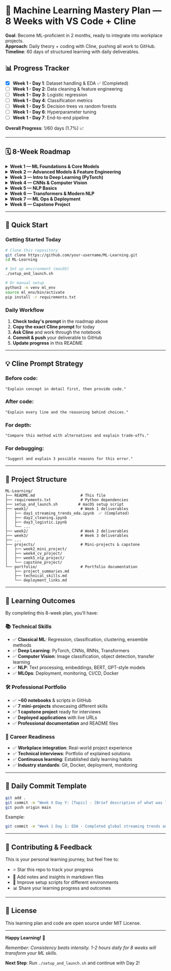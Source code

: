 # 🚀 Machine Learning Mastery Plan — 8 Weeks with VS Code + Cline

**Goal**: Become ML-proficient in 2 months, ready to integrate into workplace projects.  
**Approach**: Daily theory + coding with Cline, pushing all work to GitHub.  
**Timeline**: 60 days of structured learning with daily deliverables.

## 📊 Progress Tracker

- [x] **Week 1 - Day 1**: Dataset handling & EDA ✅ (Completed)
- [ ] **Week 1 - Day 2**: Data cleaning & feature engineering
- [ ] **Week 1 - Day 3**: Logistic regression
- [ ] **Week 1 - Day 4**: Classification metrics
- [ ] **Week 1 - Day 5**: Decision trees vs random forests
- [ ] **Week 1 - Day 6**: Hyperparameter tuning
- [ ] **Week 1 - Day 7**: End-to-end pipeline

**Overall Progress**: 1/60 days (1.7%) 📈

---

## 🗓️ 8-Week Roadmap

<details>
<summary><strong>Week 1 — ML Foundations & Core Models</strong></summary>

**Focus**: Data handling, EDA, basic models, evaluation metrics.  
**Deliverables**: 7 notebooks covering dataset prep → first models → evaluation.

| Day | Topic | Cline Prompt | Deliverable |
|-----|-------|--------------|-------------|
| **1** | Global Streaming Trends EDA | ✅ "Analyze global streaming trends data. Load entertainment data, explore with Pandas & Seaborn, explain each step before code, then run EDA." | ✅ Notebook: Entertainment EDA + visualizations |
| **2** | Streaming data cleaning & feature engineering | "Continue streaming dataset. Explain missing value handling, genre processing, categorical encoding, feature scaling for entertainment data. Show code & choose best method." | Clean streaming dataset notebook |
| **3** | Logistic regression | "Teach me logistic regression from scratch. Explain math intuition, train/test split, fit model, accuracy. Include inline comments." | Logistic regression notebook |
| **4** | Classification metrics | "Teach precision, recall, F1, ROC-AUC in detail. Implement in scikit-learn, visualize, explain real-world use cases." | Metrics notebook + visuals |
| **5** | Decision trees vs random forests | "Explain both models, compare with logistic regression, visualize tree, show feature importances." | Model comparison notebook |
| **6** | Hyperparameter tuning | "Teach GridSearchCV vs RandomizedSearchCV. Apply to random forest, interpret best params." | Tuned model notebook |
| **7** | End-to-end pipeline | "Combine all week's steps into one clean ML pipeline with markdown explanations." | Final pipeline notebook |

</details>

<details>
<summary><strong>Week 2 — Advanced Models & Feature Engineering</strong></summary>

**Focus**: More algorithms, feature selection, handling imbalance.  
**Deliverables**: 7 notebooks on gradient boosting, kNN, SVM, imbalance handling.

| Day | Topic | Cline Prompt | Deliverable |
|-----|-------|--------------|-------------|
| **8** | Gradient Boosting (XGBoost, LightGBM) | "Teach boosting algorithms, compare with random forest, implement & evaluate." | Boosting models notebook |
| **9** | kNN classification/regression | "Teach kNN theory, pros/cons, hyperparameters. Implement classification & regression examples." | kNN notebook |
| **10** | Support Vector Machines | "Explain SVM intuition (margin, kernel), implement, compare kernels." | SVM notebook |
| **11** | Feature selection | "Teach filter, wrapper, embedded methods. Implement each, explain trade-offs." | Feature selection notebook |
| **12** | Handling imbalanced data | "Explain imbalance effects, use SMOTE, class weights. Evaluate improvement." | Imbalance handling notebook |
| **13** | Model interpretability | "Teach SHAP & LIME, apply to tree-based model, explain feature influence." | Interpretability notebook |
| **14** | Mini-project | "Build ML solution from raw dataset → model with explanations, use learned methods." | Mini-project repo |

</details>

<details>
<summary><strong>Week 3 — Intro to Deep Learning (PyTorch)</strong></summary>

**Focus**: PyTorch basics, tensors, building simple networks.  
**Deliverables**: 7 notebooks introducing DL fundamentals.

| Day | Topic | Cline Prompt | Deliverable |
|-----|-------|--------------|-------------|
| **15** | PyTorch basics | "Teach tensors, operations, gradients, autograd with examples." | PyTorch basics notebook |
| **16** | First NN (classification) | "Build small feedforward network in PyTorch for MNIST." | MNIST classifier notebook |
| **17** | Loss functions & optimizers | "Explain cross-entropy, MSE, Adam, SGD. Implement each." | Loss/optimizer notebook |
| **18** | Model training loop | "Teach step-by-step training loop design in PyTorch." | Training loop notebook |
| **19** | Regularization | "Explain dropout, weight decay, batchnorm. Implement examples." | Regularization notebook |
| **20** | Evaluation in DL | "Show metrics in PyTorch (accuracy, precision, etc.)." | DL metrics notebook |
| **21** | Week recap project | "Build image classifier from scratch, document learning." | Image classifier repo |

</details>

<details>
<summary><strong>Week 4 — CNNs & Computer Vision</strong></summary>

**Focus**: Image processing, convolutional networks, augmentation.  
**Deliverables**: Vision model notebooks.

| Day | Topic | Cline Prompt | Deliverable |
|-----|-------|--------------|-------------|
| **22** | CNN theory | "Explain convolution, pooling, feature maps. Implement simple CNN." | CNN basics notebook |
| **23** | Data augmentation | "Teach augmentation techniques with torchvision." | Augmentation notebook |
| **24** | Transfer learning | "Fine-tune ResNet on custom dataset." | Transfer learning notebook |
| **25** | Object detection intro | "Teach basics of object detection, try YOLO or Faster R-CNN small example." | Detection notebook |
| **26** | Training tips | "Teach learning rate scheduling, early stopping." | Training tricks notebook |
| **27** | Advanced CNNs | "Implement DenseNet or EfficientNet small example." | Advanced CNN notebook |
| **28** | CV project | "Build end-to-end image classification pipeline." | CV project repo |

</details>

<details>
<summary><strong>Week 5 — NLP Basics</strong></summary>

**Focus**: Text preprocessing, embeddings, RNNs.  
**Deliverables**: NLP model notebooks.

| Day | Topic | Cline Prompt | Deliverable |
|-----|-------|--------------|-------------|
| **29** | Text preprocessing | "Teach tokenization, stopwords, stemming, lemmatization." | Text prep notebook |
| **30** | Bag-of-Words & TF-IDF | "Implement text classification with BOW & TF-IDF." | TF-IDF notebook |
| **31** | Word embeddings | "Teach word2vec, GloVe, FastText, use in PyTorch model." | Embeddings notebook |
| **32** | RNNs | "Implement simple RNN for text classification." | RNN notebook |
| **33** | LSTMs | "Teach LSTM vs RNN, implement example." | LSTM notebook |
| **34** | GRUs | "Explain GRUs, implement and compare." | GRU notebook |
| **35** | NLP mini-project | "Sentiment analysis pipeline with LSTM." | NLP project repo |

</details>

<details>
<summary><strong>Week 6 — Transformers & Modern NLP</strong></summary>

**Focus**: Transformer architecture, HuggingFace, fine-tuning.  
**Deliverables**: Transformer-based NLP projects.

| Day | Topic | Cline Prompt | Deliverable |
|-----|-------|--------------|-------------|
| **36** | Transformer theory | "Explain attention mechanism, encoder-decoder." | Transformer theory notes |
| **37** | HuggingFace intro | "Load pre-trained BERT, run text classification." | BERT notebook |
| **38** | Fine-tuning BERT | "Fine-tune BERT for custom dataset classification." | Fine-tuned BERT notebook |
| **39** | Tokenizers library | "Teach advanced tokenization methods." | Tokenization notebook |
| **40** | Summarization | "Implement text summarization with T5." | Summarization notebook |
| **41** | Named Entity Recognition | "NER with spaCy or HuggingFace model." | NER notebook |
| **42** | NLP project | "End-to-end NLP pipeline with Transformers." | NLP project repo |

</details>

<details>
<summary><strong>Week 7 — ML Ops & Deployment</strong></summary>

**Focus**: Packaging, serving models, monitoring.  
**Deliverables**: Deployed ML app.

| Day | Topic | Cline Prompt | Deliverable |
|-----|-------|--------------|-------------|
| **43** | ML pipeline automation | "Teach scikit-learn Pipeline, joblib saving/loading." | Pipeline notebook |
| **44** | Flask/FastAPI basics | "Serve ML model via API." | API repo |
| **45** | Docker basics | "Dockerize ML API." | Dockerized app |
| **46** | Streamlit/Gradio | "Build interactive UI for model." | Web app repo |
| **47** | Cloud deployment | "Deploy ML app to Render/Heroku." | Live app |
| **48** | Monitoring | "Teach logging, drift detection basics." | Monitoring notebook |
| **49** | CI/CD intro | "Set up GitHub Actions for ML project." | CI/CD pipeline |

</details>

<details>
<summary><strong>Week 8 — Capstone Project</strong></summary>

**Focus**: Full-scale project from dataset to deployment.

| Day | Task |
|-----|------|
| **50-55** | Choose a real-world dataset from your workplace or Kaggle. Apply full ML/DL workflow. |
| **56-58** | Package as API + UI, deploy to cloud, document fully. |
| **59-60** | Final README, portfolio update, presentation prep. |

</details>

---

## 🚀 Quick Start

### Getting Started Today
```bash
# Clone this repository
git clone https://github.com/your-username/ML-Learning.git
cd ML-Learning

# Set up environment (macOS)
./setup_and_launch.sh

# Or manual setup
python3 -m venv ml_env
source ml_env/bin/activate
pip install -r requirements.txt
```

### Daily Workflow
1. **Check today's prompt** in the roadmap above
2. **Copy the exact Cline prompt** for today
3. **Ask Cline** and work through the notebook
4. **Commit & push** your deliverable to GitHub
5. **Update progress** in this README

---

## 💡 Cline Prompt Strategy

### **Before code**: 
`"Explain concept in detail first, then provide code."`

### **After code**: 
`"Explain every line and the reasoning behind choices."`

### **For depth**: 
`"Compare this method with alternatives and explain trade-offs."`

### **For debugging**: 
`"Suggest and explain 3 possible reasons for this error."`

---

## 📁 Project Structure

```
ML-Learning/
├── README.md                    # This file
├── requirements.txt             # Python dependencies
├── setup_and_launch.sh         # macOS setup script
├── week1/                       # Week 1 deliverables
│   ├── day1_streaming_trends_eda.ipynb  ✅ (Completed)
│   ├── day2_cleaning.ipynb
│   ├── day3_logistic.ipynb
│   └── ...
├── week2/                       # Week 2 deliverables
├── week3/                       # Week 3 deliverables
├── ...
├── projects/                    # Mini-projects & capstone
│   ├── week2_mini_project/
│   ├── week4_cv_project/
│   ├── week5_nlp_project/
│   └── capstone_project/
└── portfolio/                   # Portfolio documentation
    ├── project_summaries.md
    ├── technical_skills.md
    └── deployment_links.md
```

---

## 🎯 Learning Outcomes

By completing this 8-week plan, you'll have:

### **📚 Technical Skills**
- ✅ **Classical ML**: Regression, classification, clustering, ensemble methods
- ✅ **Deep Learning**: PyTorch, CNNs, RNNs, Transformers
- ✅ **Computer Vision**: Image classification, object detection, transfer learning
- ✅ **NLP**: Text processing, embeddings, BERT, GPT-style models
- ✅ **MLOps**: Deployment, monitoring, CI/CD, Docker

### **🛠️ Professional Portfolio**
- ✅ **~60 notebooks** & scripts in GitHub
- ✅ **7 mini-projects** showcasing different skills
- ✅ **1 capstone project** ready for interviews
- ✅ **Deployed applications** with live URLs
- ✅ **Professional documentation** and README files

### **🚀 Career Readiness**
- ✅ **Workplace integration**: Real-world project experience
- ✅ **Technical interviews**: Portfolio of explained solutions
- ✅ **Continuous learning**: Established daily learning habits
- ✅ **Industry standards**: Git, Docker, deployment, monitoring

---

## 📝 Daily Commit Template

```bash
git add .
git commit -m "Week X Day Y: [Topic] - [Brief description of what was learned/built]"
git push origin main
```

Example:
```bash
git commit -m "Week 1 Day 1: EDA - Completed global streaming trends analysis with genre patterns and popularity insights"
```

---

## 🤝 Contributing & Feedback

This is your personal learning journey, but feel free to:
- ⭐ Star this repo to track your progress
- 📝 Add notes and insights in markdown files
- 🔧 Improve setup scripts for different environments
- 📊 Share your learning progress and outcomes

---

## 📄 License

This learning plan and code are open source under MIT License.

---

**Happy Learning! 🎉**

*Remember: Consistency beats intensity. 1-2 hours daily for 8 weeks will transform your ML skills.*

**Next Step**: Run `./setup_and_launch.sh` and continue with Day 2!
